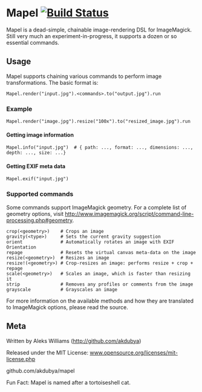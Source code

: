 # Mapel [![Build Status](https://secure.travis-ci.org/max-power/mapel.png?branch=master)](https://travis-ci.org/max-power/mapel)

Mapel is a dead-simple, chainable image-rendering DSL for ImageMagick.  
Still very much an experiment-in-progress, it supports a dozen or so essential
commands.


## Usage

Mapel supports chaining various commands to perform image transformations.
The basic format is:

    Mapel.render("input.jpg").<commands>.to("output.jpg").run

### Example

    Mapel.render("image.jpg").resize("100x").to("resized_image.jpg").run

#### Getting image information

    Mapel.info("input.jpg")  # { path: ..., format: ..., dimensions: ..., depth: ..., size: ...}

#### Getting EXIF meta data

    Mapel.exif("input.jpg")

### Supported commands

Some commands support ImageMagick geometry. For a complete list of geometry options,
visit http://www.imagemagick.org/script/command-line-processing.php#geometry.

    crop(<geometry>)    # Crops an image
    gravity(<type>)     # Sets the current gravity suggestion
    orient              # Automatically rotates an image with EXIF Orientation
    repage              # Resets the virtual canvas meta-data on the image
    resize(<geometry>)  # Resizes an image
    resize!(<geometry>) # Crop-resizes an image: performs resize + crop + repage
    scale(<geometry>)   # Scales an image, which is faster than resizing it
    strip               # Removes any profiles or comments from the image
    grayscale           # Grayscales an image

For more information on the available methods and how they are translated to ImageMagick options, please read the source.

## Meta

Written by Aleks Williams (http://github.com/akdubya)

Released under the MIT License: www.opensource.org/licenses/mit-license.php

github.com/akdubya/mapel

Fun Fact: Mapel is named after a tortoiseshell cat.